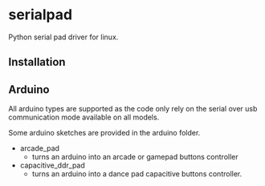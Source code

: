 # serialpad
Python serial pad driver for linux.

## Installation

## Arduino

All arduino types are supported as the code only rely on the serial over usb
communication mode available on all models.

Some arduino sketches are provided in the arduino folder.

- arcade_pad
  - turns an arduino into an arcade or gamepad buttons controller
- capacitive_ddr_pad
  - turns an arduino into a dance pad capacitive buttons controller.
